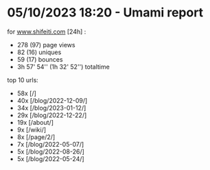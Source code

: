 # 05/10/2023 18:20 - Umami report
for www.shifeiti.com [24h] :

 - 278 (97) page views
 - 82 (16) uniques
 - 59 (17) bounces
 - 3h 57' 54'' (1h 32' 52'') totaltime


top 10 urls:
 - 58x [/]
 - 40x [/blog/2022-12-09/]
 - 34x [/blog/2023-01-12/]
 - 29x [/blog/2022-12-22/]
 - 19x [/about/]
 - 9x [/wiki/]
 - 8x [/page/2/]
 - 7x [/blog/2022-05-07/]
 - 5x [/blog/2022-08-26/]
 - 5x [/blog/2022-05-24/]


